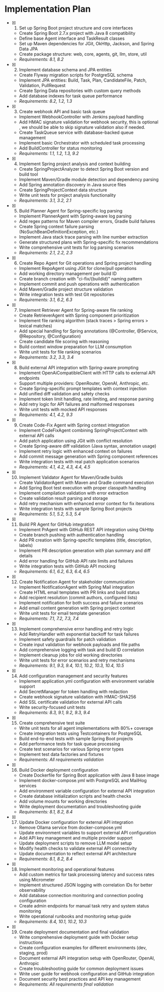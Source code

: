 # Implementation Plan

- [x] 1. Set up Spring Boot project structure and core interfaces





  - Create Spring Boot 2.7.x project with Java 8 compatibility
  - Define base Agent interface and TaskResult classes
  - Set up Maven dependencies for JGit, OkHttp, Jackson, and Spring Data JPA
  - Create package structure: web, core, agents, git, llm, store, util
  - _Requirements: 8.1, 8.2_

- [x] 2. Implement database schema and JPA entities





  - Create Flyway migration scripts for PostgreSQL schema
  - Implement JPA entities: Build, Task, Plan, CandidateFile, Patch, Validation, PullRequest
  - Create Spring Data repositories with custom query methods
  - Add database indexes for task queue performance
  - _Requirements: 8.2, 1.2, 1.3_

- [x] 3. Create webhook API and basic task queue





  - Implement WebhookController with Jenkins payload handling
  - Add HMAC signature validation for webhook security, this is optional , we should be able to skip signature validation also if needed.
  - Create TaskQueue service with database-backed queue management
  - Implement basic Orchestrator with scheduled task processing
  - Add BuildController for status monitoring
  - _Requirements: 1.1, 1.2, 1.3, 9.2_

- [x] 4. Implement Spring project analysis and context building





  - Create SpringProjectAnalyzer to detect Spring Boot version and build tool
  - Implement Maven/Gradle module detection and dependency parsing
  - Add Spring annotation discovery in Java source files
  - Create SpringProjectContext data structure
  - Write unit tests for project analysis functionality
  - _Requirements: 3.1, 3.2, 2.1_

- [x] 5. Build Planner Agent for Spring-specific log parsing





  - Implement PlannerAgent with Spring-aware log parsing
  - Add regex patterns for Maven compiler errors, Gradle build failures
  - Create Spring context failure parsing (NoSuchBeanDefinitionException, etc.)
  - Implement Java stack trace parsing with line number extraction
  - Generate structured plans with Spring-specific fix recommendations
  - Write comprehensive unit tests for log parsing scenarios
  - _Requirements: 2.1, 2.2, 2.3_

- [x] 6. Create Repo Agent for Git operations and Spring project handling





  - Implement RepoAgent using JGit for clone/pull operations
  - Add working directory management per build ID
  - Create branch creation with "ci-fix/{buildId}" naming pattern
  - Implement commit and push operations with authentication
  - Add Maven/Gradle project structure validation
  - Write integration tests with test Git repositories
  - _Requirements: 3.1, 6.2, 6.3_

- [x] 7. Implement Retriever Agent for Spring-aware file ranking











  - Create RetrieverAgent with Spring component prioritization
  - Implement file ranking algorithm (stack traces > Spring errors > lexical matches)
  - Add special handling for Spring annotations (@Controller, @Service, @Repository, @Configuration)
  - Create candidate file scoring with reasoning
  - Build context window preparation for LLM consumption
  - Write unit tests for file ranking scenarios
  - _Requirements: 3.2, 3.3, 3.4_

- [x] 8. Build external API integration with Spring-aware prompting








  - Implement OpenAiCompatibleClient with HTTP calls to external API endpoints
  - Support multiple providers: OpenRouter, OpenAI, Anthropic, etc.
  - Create Spring-specific prompt templates with context injection
  - Add unified diff validation and safety checks
  - Implement token limit handling, rate limiting, and response parsing
  - Add retry logic for API failures and malformed responses
  - Write unit tests with mocked API responses
  - _Requirements: 4.1, 4.2, 9.3_

- [x] 9. Create Code-Fix Agent with Spring context integration







  - Implement CodeFixAgent combining SpringProjectContext with external API calls
  - Add patch application using JGit with conflict resolution
  - Create Spring-aware diff validation (Java syntax, annotation usage)
  - Implement retry logic with enhanced context on failures
  - Add commit message generation with Spring component references
  - Write integration tests with real patch application scenarios
  - _Requirements: 4.1, 4.2, 4.3, 4.4, 4.5_

- [x] 10. Implement Validator Agent for Maven/Gradle builds





  - Create ValidatorAgent with Maven and Gradle command execution
  - Add Spring Boot test execution with proper classpath handling
  - Implement compilation validation with error extraction
  - Create validation result parsing and storage
  - Add retry mechanism with enhanced error context for fix iterations
  - Write integration tests with sample Spring Boot projects
  - _Requirements: 5.1, 5.2, 5.3, 5.4_

- [x] 11. Build PR Agent for GitHub integration





  - Implement PrAgent with GitHub REST API integration using OkHttp
  - Create branch pushing with authentication handling
  - Add PR creation with Spring-specific templates (title, description, labels)
  - Implement PR description generation with plan summary and diff details
  - Add error handling for GitHub API rate limits and failures
  - Write integration tests with GitHub API mocking
  - _Requirements: 6.1, 6.2, 6.3, 6.4, 6.5_

- [x] 12. Create Notification Agent for stakeholder communication







  - Implement NotificationAgent with Spring Mail integration
  - Create HTML email templates with PR links and build status
  - Add recipient resolution (commit authors, configured lists)
  - Implement notification for both success and failure scenarios
  - Add email content generation with Spring project context
  - Write unit tests for email template generation
  - _Requirements: 7.1, 7.2, 7.3, 7.4_

- [x] 13. Implement comprehensive error handling and retry logic







  - Add RetryHandler with exponential backoff for task failures
  - Implement safety guardrails for patch validation
  - Create input validation for webhook payloads and file paths
  - Add comprehensive logging with task and build ID correlation
  - Implement cleanup jobs for old working directories
  - Write unit tests for error scenarios and retry mechanisms
  - _Requirements: 9.1, 9.3, 9.4, 10.1, 10.2, 10.3, 10.4, 10.5_

- [x] 14. Add configuration management and security features





  - Implement application.yml configuration with environment variable support
  - Add SecretManager for token handling with redaction
  - Create webhook signature validation with HMAC-SHA256
  - Add SSL certificate validation for external API calls
  - Write security-focused unit tests
  - _Requirements: 8.3, 9.1, 9.2, 9.3, 9.4_

- [x] 15. Create comprehensive test suite





  - Write unit tests for all agent implementations with 80%+ coverage
  - Create integration tests using Testcontainers for PostgreSQL
  - Build end-to-end tests with sample Spring Boot projects
  - Add performance tests for task queue processing
  - Create test scenarios for various Spring error types
  - Implement test data factories and fixtures
  - _Requirements: All requirements validation_

- [x] 16. Build Docker deployment configuration





  - Create Dockerfile for Spring Boot application with Java 8 base image
  - Implement docker-compose.yml with PostgreSQL and MailHog services
  - Add environment variable configuration for external API integration
  - Create database initialization scripts and health checks
  - Add volume mounts for working directories
  - Write deployment documentation and troubleshooting guide
  - _Requirements: 8.1, 8.2, 8.4_

- [x] 17. Update Docker configuration for external API integration



  - Remove Ollama service from docker-compose.yml
  - Update environment variables to support external API configuration
  - Add API key management and multiple provider support
  - Update deployment scripts to remove LLM model setup
  - Modify health checks to validate external API connectivity
  - Update documentation to reflect external API architecture
  - _Requirements: 8.1, 8.2, 8.4_

- [x] 18. Implement monitoring and operational features





  - Add custom metrics for task processing latency and success rates using Micrometer
  - Implement structured JSON logging with correlation IDs for better observability
  - Add database connection monitoring and connection pooling configuration
  - Create admin endpoints for manual task retry and system status monitoring
  - Write operational runbooks and monitoring setup guide
  - _Requirements: 8.4, 10.1, 10.2, 10.3_

- [x] 19. Create deployment documentation and final validation





  - Write comprehensive deployment guide with Docker setup instructions
  - Create configuration examples for different environments (dev, staging, prod)
  - Document external API integration setup with OpenRouter, OpenAI, Anthropic
  - Create troubleshooting guide for common deployment issues
  - Write user guide for webhook configuration and GitHub integration
  - Document security best practices and API key management
  - _Requirements: All requirements final validation_